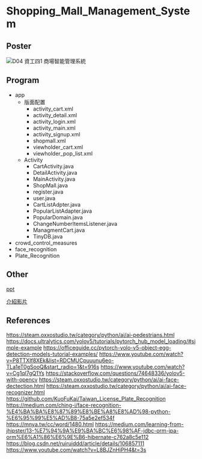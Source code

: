 # Shopping_Mall_Management_System

## Poster
![D04 資工四1 商場智能管理系統](https://github.com/user-attachments/assets/7d091104-0c5a-4504-a4b6-34bd22488417)

## Program
 - app
   - 版面配置
     - activity_cart.xml
     - activity_detail.xml
     - activity_login.xml
     - activity_main.xml
     - activity_signup.xml
     - shopmall.xml
     - viewholder_cart.xml
     - viewholder_pop_list.xml
   - Activity
     - CartActivity.java
     - DetailActivity.java
     - MainActivity.java
     - ShopMall.java
     - register.java
     - user.java
     - CartListAdpter.java
     - PopularListAdapter.java
     - PopularDomain.java
     - ChangeNumberItemsListener.java
     - ManagmentCart.java
     - TinyDB.java
 - crowd_control_measures
 - face_recognition
 - Plate_Recognition

## Other
[ppt](https://www.canva.com/design/DAGN4gHRa-k/xEfGHS3Y4z48jt64TkKpsQ/view?utm_content=DAGN4gHRa-k&utm_campaign=designshare&utm_medium=link&utm_source=editor)  

[介紹影片](https://youtu.be/YWhE3PqiZvQ)

## References
https://steam.oxxostudio.tw/category/python/ai/ai-pedestrians.html
https://docs.ultralytics.com/yolov5/tutorials/pytorch_hub_model_loading/#simple-example
https://officeguide.cc/pytorch-yolo-v5-object-egg-detection-models-tutorial-examples/
https://www.youtube.com/watch?v=P8TTXIf8XEk&list=RDCMUCpuuunu6eo-TLa1eT0gSooQ&start_radio=1&t=916s
https://www.youtube.com/watch?v=Cg1ql7gQ1Ys
https://stackoverflow.com/questions/74648336/yolov5-with-opencv
https://steam.oxxostudio.tw/category/python/ai/ai-face-dectection.html
https://steam.oxxostudio.tw/category/python/ai/ai-face-recognizer.html
https://github.com/KuoFuKai/Taiwan_License_Plate_Recognition
https://medium.com/ching-i/face-recognition-%E4%BA%BA%E8%87%89%E8%BE%A8%E8%AD%98-python-%E6%95%99%E5%AD%B8-75a5e2ef534f
https://mnya.tw/cc/word/1480.html
https://medium.com/learning-from-jhipster/13-%E7%94%9A%E9%BA%BC%E6%98%AF-jdbc-orm-jpa-orm%E6%A1%86%E6%9E%B6-hibernate-c762a8c5e112
https://blog.csdn.net/ruiruiddd/article/details/106857111
https://www.youtube.com/watch?v=L8BJZnHiPH4&t=3s
